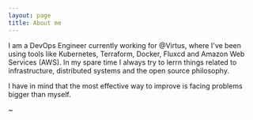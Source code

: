 ```yaml
---
layout: page
title: About me
---
```


I am a DevOps Engineer currently working for @Virtus, where I've been using tools like Kubernetes, Terraform, Docker, Fluxcd and Amazon Web Services (AWS). In my spare time I always try to lerrn things related to infrastructure, distributed systems and the open source philosophy. 

I have in mind that the most effective way to improve is facing problems bigger than myself. 

~
